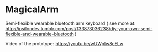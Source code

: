 # MagicalArm
Semi-flexible wearable bluetooth arm keyboard ( see more at: http://ipsilondev.tumblr.com/post/133873036238/diy-your-own-semi-flexible-and-wearable-bluetooth )

Video of the prototype: https://youtu.be/wUWplw8cELw
